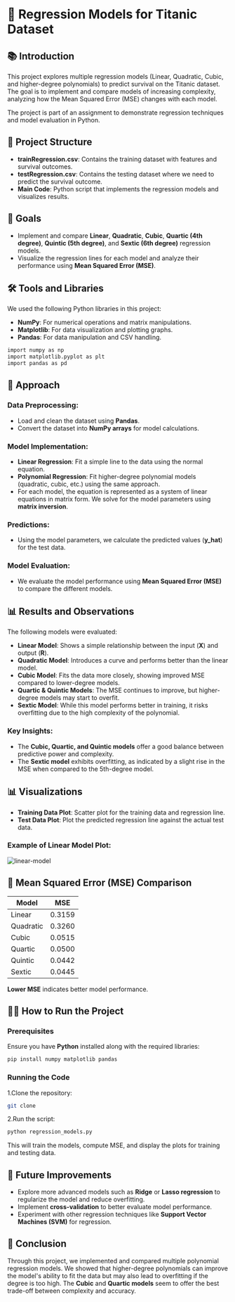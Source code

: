 # 🎯 **Regression Models for Titanic Dataset**

## 📚 **Introduction**
This project explores multiple regression models (Linear, Quadratic, Cubic, and higher-degree polynomials) to predict survival on the Titanic dataset. The goal is to implement and compare models of increasing complexity, analyzing how the Mean Squared Error (MSE) changes with each model.

The project is part of an assignment to demonstrate regression techniques and model evaluation in Python.

## 📂 **Project Structure**
- **trainRegression.csv**: Contains the training dataset with features and survival outcomes.
- **testRegression.csv**: Contains the testing dataset where we need to predict the survival outcome.
- **Main Code**: Python script that implements the regression models and visualizes results.

## 🚀 **Goals**
- Implement and compare **Linear**, **Quadratic**, **Cubic**, **Quartic (4th degree)**, **Quintic (5th degree)**, and **Sextic (6th degree)** regression models.
- Visualize the regression lines for each model and analyze their performance using **Mean Squared Error (MSE)**.

## 🛠️ **Tools and Libraries**
We used the following Python libraries in this project:
- **NumPy**: For numerical operations and matrix manipulations.
- **Matplotlib**: For data visualization and plotting graphs.
- **Pandas**: For data manipulation and CSV handling.

```bash
import numpy as np
import matplotlib.pyplot as plt
import pandas as pd
```

## 🚀 **Approach**

### **Data Preprocessing**:
- Load and clean the dataset using **Pandas**.
- Convert the dataset into **NumPy arrays** for model calculations.

### **Model Implementation**:
- **Linear Regression**: Fit a simple line to the data using the normal equation.
- **Polynomial Regression**: Fit higher-degree polynomial models (quadratic, cubic, etc.) using the same approach.
- For each model, the equation is represented as a system of linear equations in matrix form. We solve for the model parameters using **matrix inversion**.

### **Predictions**:
- Using the model parameters, we calculate the predicted values (**y_hat**) for the test data.

### **Model Evaluation**:
- We evaluate the model performance using **Mean Squared Error (MSE)** to compare the different models.

## 📊 **Results and Observations**
The following models were evaluated:
- **Linear Model**: Shows a simple relationship between the input (**X**) and output (**R**).
- **Quadratic Model**: Introduces a curve and performs better than the linear model.
- **Cubic Model**: Fits the data more closely, showing improved MSE compared to lower-degree models.
- **Quartic & Quintic Models**: The MSE continues to improve, but higher-degree models may start to overfit.
- **Sextic Model**: While this model performs better in training, it risks overfitting due to the high complexity of the polynomial.

### **Key Insights**:
- The **Cubic, Quartic, and Quintic models** offer a good balance between predictive power and complexity.
- The **Sextic model** exhibits overfitting, as indicated by a slight rise in the MSE when compared to the 5th-degree model.

## 📊 **Visualizations**
- **Training Data Plot**: Scatter plot for the training data and regression line.
- **Test Data Plot**: Plot the predicted regression line against the actual test data.

### **Example of Linear Model Plot:**
![linear-model](https://github.com/user-attachments/assets/bed05356-7d60-4701-8ff5-8d3d1c7335dc)

## 📑 **Mean Squared Error (MSE) Comparison**

| Model            | MSE             |
|------------------|-----------------|
| Linear           | 0.3159          |
| Quadratic        | 0.3260          |
| Cubic            | 0.0515          |
| Quartic          | 0.0500          |
| Quintic          | 0.0442          |
| Sextic           | 0.0445          |

**Lower MSE** indicates better model performance.

## 🧑‍💻 **How to Run the Project**

### **Prerequisites**
Ensure you have **Python** installed along with the required libraries:

```bash
pip install numpy matplotlib pandas
```

### Running the Code
 1.Clone the repository:
```bash
git clone 
```

 2.Run the script:
```bash
python regression_models.py
```

This will train the models, compute MSE, and display the plots for training and testing data.

## 🚧 **Future Improvements**
- Explore more advanced models such as **Ridge** or **Lasso regression** to regularize the model and reduce overfitting.
- Implement **cross-validation** to better evaluate model performance.
- Experiment with other regression techniques like **Support Vector Machines (SVM)** for regression.

## 💬 **Conclusion**
Through this project, we implemented and compared multiple polynomial regression models. We showed that higher-degree polynomials can improve the model's ability to fit the data but may also lead to overfitting if the degree is too high. The **Cubic** and **Quartic models** seem to offer the best trade-off between complexity and accuracy.
